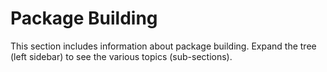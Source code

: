 # Package Building

This section includes information about package building. Expand the tree (left sidebar) to see the various topics (sub-sections).
